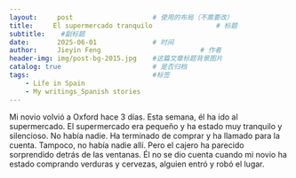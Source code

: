 ```yaml
---
layout:     post   				    # 使用的布局（不需要改）
title:     El supermercado tranquilo 				# 标题  
subtitle:    #副标题
date:       2025-06-01 				# 时间
author:     Jieyin Feng 						# 作者 
header-img: img/post-bg-2015.jpg 	#这篇文章标题背景图片
catalog: true 						# 是否归档
tags:								#标签
    - Life in Spain
    - My writings_Spanish stories
---
```


Mi novio volvió a Oxford hace 3 días. Esta semana, él ha ido al supermercado. El supermercado era pequeño y ha estado muy tranquilo y silencioso. No había nadie. Ha terminado de comprar y ha llamado para la cuenta. Tampoco, no había nadie allí. Pero el cajero ha parecido sorprendido detrás de las ventanas. Él no se dio cuenta cuando mi novio ha estado comprando verduras y cervezas, alguien entró y robó el lugar. 


